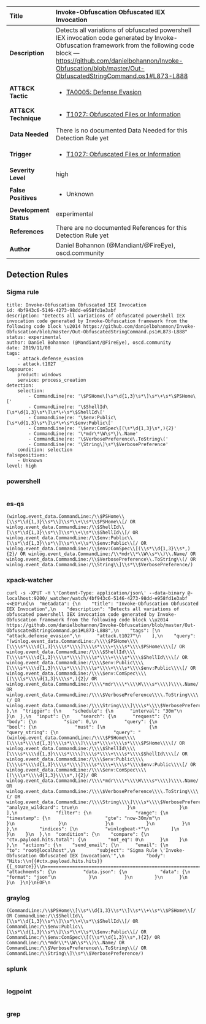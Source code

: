 | Title                    | Invoke-Obfuscation Obfuscated IEX Invocation       |
|:-------------------------|:------------------|
| **Description**          | Detects all variations of obfuscated powershell IEX invocation code generated by Invoke-Obfuscation framework from the following code block — https://github.com/danielbohannon/Invoke-Obfuscation/blob/master/Out-ObfuscatedStringCommand.ps1#L873-L888 |
| **ATT&amp;CK Tactic**    |  <ul><li>[TA0005: Defense Evasion](https://attack.mitre.org/tactics/TA0005)</li></ul>  |
| **ATT&amp;CK Technique** | <ul><li>[T1027: Obfuscated Files or Information](https://attack.mitre.org/techniques/T1027)</li></ul>  |
| **Data Needed**          |  There is no documented Data Needed for this Detection Rule yet  |
| **Trigger**              | <ul><li>[T1027: Obfuscated Files or Information](../Triggers/T1027.md)</li></ul>  |
| **Severity Level**       | high |
| **False Positives**      | <ul><li>Unknown</li></ul>  |
| **Development Status**   | experimental |
| **References**           |  There are no documented References for this Detection Rule yet  |
| **Author**               | Daniel Bohannon (@Mandiant/@FireEye), oscd.community |


## Detection Rules

### Sigma rule

```
title: Invoke-Obfuscation Obfuscated IEX Invocation
id: 4bf943c6-5146-4273-98dd-e958fd1e3abf
description: "Detects all variations of obfuscated powershell IEX invocation code generated by Invoke-Obfuscation framework from the following code block \u2014 https://github.com/danielbohannon/Invoke-Obfuscation/blob/master/Out-ObfuscatedStringCommand.ps1#L873-L888"
status: experimental
author: Daniel Bohannon (@Mandiant/@FireEye), oscd.community
date: 2019/11/08
tags:
    - attack.defense_evasion
    - attack.t1027
logsource:
    product: windows
    service: process_creation
detection:
    selection:
        - CommandLine|re: '\$PSHome\[\s*\d{1,3}\s*\]\s*\+\s*\$PSHome\['
        - CommandLine|re: '\$ShellId\[\s*\d{1,3}\s*\]\s*\+\s*\$ShellId\['
        - CommandLine|re: '\$env:Public\[\s*\d{1,3}\s*\]\s*\+\s*\$env:Public\['
        - CommandLine|re: '\$env:ComSpec\[(\s*\d{1,3}\s*,){2}'
        - CommandLine|re: '\*mdr\*\W\s*\)\.Name'
        - CommandLine|re: '\$VerbosePreference\.ToString\('
        - CommandLine|re: '\String\]\s*\$VerbosePreference'
    condition: selection
falsepositives:
    - Unknown
level: high

```





### powershell
    
```

```


### es-qs
    
```
(winlog.event_data.CommandLine:/\\$PSHome\\[\\s*\\d{1,3}\\s*\\]\\s*\\+\\s*\\$PSHome\\[/ OR winlog.event_data.CommandLine:/\\$ShellId\\[\\s*\\d{1,3}\\s*\\]\\s*\\+\\s*\\$ShellId\\[/ OR winlog.event_data.CommandLine:/\\$env:Public\\[\\s*\\d{1,3}\\s*\\]\\s*\\+\\s*\\$env:Public\\[/ OR winlog.event_data.CommandLine:/\\$env:ComSpec\\[(\\s*\\d{1,3}\\s*,){2}/ OR winlog.event_data.CommandLine:/\\*mdr\\*\\W\\s*\\)\\.Name/ OR winlog.event_data.CommandLine:/\\$VerbosePreference\\.ToString\\(/ OR winlog.event_data.CommandLine:/\\String\\]\\s*\\$VerbosePreference/)
```


### xpack-watcher
    
```
curl -s -XPUT -H \'Content-Type: application/json\' --data-binary @- localhost:9200/_watcher/watch/4bf943c6-5146-4273-98dd-e958fd1e3abf <<EOF\n{\n  "metadata": {\n    "title": "Invoke-Obfuscation Obfuscated IEX Invocation",\n    "description": "Detects all variations of obfuscated powershell IEX invocation code generated by Invoke-Obfuscation framework from the following code block \\u2014 https://github.com/danielbohannon/Invoke-Obfuscation/blob/master/Out-ObfuscatedStringCommand.ps1#L873-L888",\n    "tags": [\n      "attack.defense_evasion",\n      "attack.t1027"\n    ],\n    "query": "(winlog.event_data.CommandLine:/\\\\$PSHome\\\\[\\\\s*\\\\d{1,3}\\\\s*\\\\]\\\\s*\\\\+\\\\s*\\\\$PSHome\\\\[/ OR winlog.event_data.CommandLine:/\\\\$ShellId\\\\[\\\\s*\\\\d{1,3}\\\\s*\\\\]\\\\s*\\\\+\\\\s*\\\\$ShellId\\\\[/ OR winlog.event_data.CommandLine:/\\\\$env:Public\\\\[\\\\s*\\\\d{1,3}\\\\s*\\\\]\\\\s*\\\\+\\\\s*\\\\$env:Public\\\\[/ OR winlog.event_data.CommandLine:/\\\\$env:ComSpec\\\\[(\\\\s*\\\\d{1,3}\\\\s*,){2}/ OR winlog.event_data.CommandLine:/\\\\*mdr\\\\*\\\\W\\\\s*\\\\)\\\\.Name/ OR winlog.event_data.CommandLine:/\\\\$VerbosePreference\\\\.ToString\\\\(/ OR winlog.event_data.CommandLine:/\\\\String\\\\]\\\\s*\\\\$VerbosePreference/)"\n  },\n  "trigger": {\n    "schedule": {\n      "interval": "30m"\n    }\n  },\n  "input": {\n    "search": {\n      "request": {\n        "body": {\n          "size": 0,\n          "query": {\n            "bool": {\n              "must": [\n                {\n                  "query_string": {\n                    "query": "(winlog.event_data.CommandLine:/\\\\$PSHome\\\\[\\\\s*\\\\d{1,3}\\\\s*\\\\]\\\\s*\\\\+\\\\s*\\\\$PSHome\\\\[/ OR winlog.event_data.CommandLine:/\\\\$ShellId\\\\[\\\\s*\\\\d{1,3}\\\\s*\\\\]\\\\s*\\\\+\\\\s*\\\\$ShellId\\\\[/ OR winlog.event_data.CommandLine:/\\\\$env:Public\\\\[\\\\s*\\\\d{1,3}\\\\s*\\\\]\\\\s*\\\\+\\\\s*\\\\$env:Public\\\\[/ OR winlog.event_data.CommandLine:/\\\\$env:ComSpec\\\\[(\\\\s*\\\\d{1,3}\\\\s*,){2}/ OR winlog.event_data.CommandLine:/\\\\*mdr\\\\*\\\\W\\\\s*\\\\)\\\\.Name/ OR winlog.event_data.CommandLine:/\\\\$VerbosePreference\\\\.ToString\\\\(/ OR winlog.event_data.CommandLine:/\\\\String\\\\]\\\\s*\\\\$VerbosePreference/)",\n                    "analyze_wildcard": true\n                  }\n                }\n              ],\n              "filter": {\n                "range": {\n                  "timestamp": {\n                    "gte": "now-30m/m"\n                  }\n                }\n              }\n            }\n          }\n        },\n        "indices": [\n          "winlogbeat-*"\n        ]\n      }\n    }\n  },\n  "condition": {\n    "compare": {\n      "ctx.payload.hits.total": {\n        "not_eq": 0\n      }\n    }\n  },\n  "actions": {\n    "send_email": {\n      "email": {\n        "to": "root@localhost",\n        "subject": "Sigma Rule \'Invoke-Obfuscation Obfuscated IEX Invocation\'",\n        "body": "Hits:\\n{{#ctx.payload.hits.hits}}{{_source}}\\n================================================================================\\n{{/ctx.payload.hits.hits}}",\n        "attachments": {\n          "data.json": {\n            "data": {\n              "format": "json"\n            }\n          }\n        }\n      }\n    }\n  }\n}\nEOF\n
```


### graylog
    
```
(CommandLine:/\\$PSHome\\[\\s*\\d{1,3}\\s*\\]\\s*\\+\\s*\\$PSHome\\[/ OR CommandLine:/\\$ShellId\\[\\s*\\d{1,3}\\s*\\]\\s*\\+\\s*\\$ShellId\\[/ OR CommandLine:/\\$env:Public\\[\\s*\\d{1,3}\\s*\\]\\s*\\+\\s*\\$env:Public\\[/ OR CommandLine:/\\$env:ComSpec\\[(\\s*\\d{1,3}\\s*,){2}/ OR CommandLine:/\\*mdr\\*\\W\\s*\\)\\.Name/ OR CommandLine:/\\$VerbosePreference\\.ToString\\(/ OR CommandLine:/\\String\\]\\s*\\$VerbosePreference/)
```


### splunk
    
```

```


### logpoint
    
```

```


### grep
    
```

```



